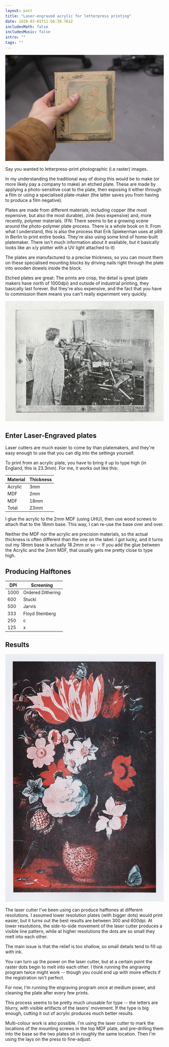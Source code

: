 ```yaml
---
layout: post
title: "Laser-engraved acrylic for letterpress printing"
date: 2020-03-01T11:56:39.761Z
includesMath: false
includesMusic: false
intro: ""
tags: ""
---
```


![Laser test 1](/assets/letterpress/scan1.jpg)

Say you wanted to letterpress-print photographic (i.e raster) images.

In my understanding the traditional way of doing this would be to make (or more likely pay a company to make) an etched plate. These are made by applying a photo-sensitive coat to the plate, then exposing it either through a film or using a specialised plate-maker (the latter saves you from having to produce a film negative).

Plates are made from different materials, including copper (the most expensive, but also the most durable), zink (less expensive) and, more recently, polymer materials. (FN: There seems to be a growing scene around the photo-polymer plate process. There is a whole book on it. From what I understand, this is also the process that Erik Spiekerman uses at p89 in Berlin to print entire books. They're also using some kind of home-built platemaker. There isn't much information about it available, but it basically looks like an x/y plotter with a UV light attached to it)

The plates are manufactured to a precise thickness, so you can mount them on these specialised mounting blocks by driving nails right through the plate into wooden dowels inside the block.

Etched plates are great: The prints are crisp, the detail is great (plate makers have north of 1000dpi) and outside of industrial printing, they basically last forever. But they're also expensive, and the fact that you have to commission them means you can't really experiment very quickly.

![Laser test 2](/assets/letterpress/scan2.jpg)

## Enter Laser-Engraved plates

Laser cutters are much easier to come by than platemakers, and they're easy enough to use that you can dig into the settings yourself.

To print from an acrylic plate, you have to bring it up to type high (in England, this is 23.3mm). For me, it works out like this:

|Material|Thickness
|----|---
|Acrylic|3mm
|MDF|2mm
|MDF|18mm
|Total|23mm

I glue the acrylic to the 2mm MDF (using UHU), then use wood screws to attach that to the 18mm base. This way, I can re-use the base over and over.

Neither the MDF nor the acrylic are precision materials, so the actual thickness is often different than the one on the label. I got lucky, and it turns out my 18mm base is actually 18.2mm or so -- If you add the glue between the Acrylic and the 2mm MDF, that usually gets me pretty close to type high.

## Producing Halftones

|DPI |Screening
|----|---
|1000|Ordered Dithering
|600 |Stucki
|500 |Jarvis
|333 |Floyd Steinberg
|250 |c
|125 |x

## Results

![Laser test 4](/assets/letterpress/scan4.jpg)

The laser cutter I've been using can produce halftones at different resolutions. I assumed lower resolution plates (with bigger dots) would print easier, but it turns out the best results are between 300 and 600dpi. At lower resolutions, the side-to-side movement of the laser cutter produces a visible line pattern, while at higher resolutions the dots are so small they melt into each other.

The main issue is that the relief is too shallow, so small details tend to fill up with ink.

You can turn up the power on the laser cutter, but at a certain point the raster dots begin to melt into each other. I think running the angraving program twice might work -- though you could end up with moire effects if the registration isn't perfect.

For now, I'm running the engraving program once at medium power, and cleaning the plate after every few prints.

This process seems to be pretty much unusable for type -- the letters are blurry, with visible artifacts of the lasers' movement. If the type is big enough, cutting it out of acrylic produces much better results.

Multi-colour work is also possible. I'm using the laser cutter to mark the locations of the mounting screws in the top MDF plate, and pre-drilling them into the base so the two plates sit in roughly the same location. Then I'm using the lays on the press to fine-adjust.

